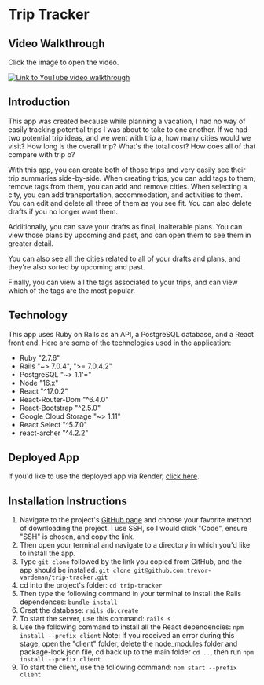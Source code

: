 # Trip Tracker

## Video Walkthrough
Click the image to open the video.

[![Link to YouTube video walkthrough](https://img.youtube.com/vi/-OxdtsirNug/0.jpg)](https://www.youtube.com/watch?v=-OxdtsirNug)

## Introduction
This app was created because while planning a vacation, I had no way of easily tracking potential trips I was about to take to one another. If we had two potential trip ideas, and we went with trip a, how many cities would we visit? How long is the overall trip? What's the total cost? How does all of that compare with trip b?

With this app, you can create both of those trips and very easily see their trip summaries side-by-side. When creating trips, you can add tags to them, remove tags from them, you can add and remove cities. When selecting a city, you can add transportation, accommodation, and activities to them. You can edit and delete all three of them as you see fit. You can also delete drafts if you no longer want them.

Additionally, you can save your drafts as final, inalterable plans. You can view those plans by upcoming and past, and can open them to see them in greater detail.

You can also see all the cities related to all of your drafts and plans, and they're also sorted by upcoming and past.

Finally, you can view all the tags associated to your trips, and can view which of the tags are the most popular.

## Technology
This app uses Ruby on Rails as an API, a PostgreSQL database, and a React front end. Here are some of the technologies used in the application:
* Ruby "2.7.6"
* Rails "~> 7.0.4", ">= 7.0.4.2"
* PostgreSQL "~> 1.1'="
* Node "16.x"
* React "^17.0.2"
* React-Router-Dom "^6.4.0"
* React-Bootstrap "^2.5.0"
* Google Cloud Storage "~> 1.11"
* React Select "^5.7.0"
* react-archer "^4.2.2"

## Deployed App
If you'd like to use the deployed app via Render, [click here](https://travel-bph6.onrender.com/).

## Installation Instructions
1. Navigate to the project's [GitHub page](https://github.com/trevor-vardeman/trip-tracker) and choose your favorite method of downloading the project. I use SSH, so I would click "Code", ensure "SSH" is chosen, and copy the link.
2. Then open your terminal and navigate to a directory in which you'd like to install the app. 
3. Type `git clone` followed by the link you copied from GitHub, and the app should be installed.
`git clone git@github.com:trevor-vardeman/trip-tracker.git`
4. cd into the project's folder:
`cd trip-tracker`
5. Then type the following command in your terminal to install the Rails dependences: 
`bundle install`
6. Creat the database:
`rails db:create`
7. To start the server, use this command:
`rails s`
8. Use the following command to install all the React dependencies:
`npm install --prefix client`
Note: If you received an error during this stage, open the "client" folder, delete the node_modules folder and package-lock.json file, cd back up to the main folder `cd ..`, then run `npm install --prefix client` 
9. To start the client, use the following command:
`npm start --prefix client`